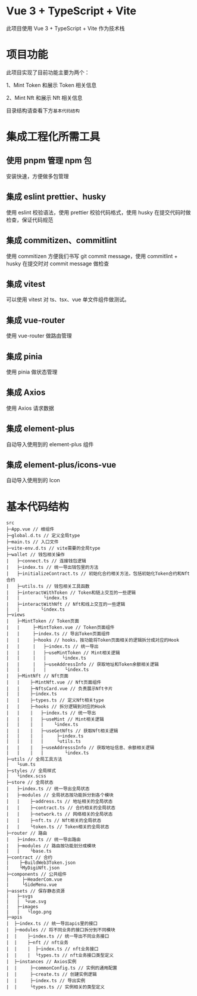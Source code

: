 # Vue 3 + TypeScript + Vite

此项目使用 Vue 3 + TypeScript + Vite 作为技术栈

# 项目功能

此项目实现了目前功能主要为两个：

1、Mint Token 和展示 Token 相关信息

2、Mint Nft 和展示 Nft 相关信息

目录结构请查看下方`基本代码结构`

# 集成工程化所需工具

## 使用 pnpm 管理 npm 包

安装快速，方便做多包管理

## 集成 eslint prettier、husky

使用 eslint 校验语法，使用 prettier 校验代码格式，使用 husky 在提交代码时做检查，保证代码规范

## 集成 commitizen、commitlint

使用 commitizen 方便我们书写 git commit message，使用 commitlint + husky 在提交时对 commit message 做检查

## 集成 vitest

可以使用 vitest 对 ts、tsx、vue 单文件组件做测试。

## 集成 vue-router

使用 vue-router 做路由管理

## 集成 pinia

使用 pinia 做状态管理

## 集成 Axios

使用 Axios 请求数据

## 集成 element-plus

自动导入使用到的 element-plus 组件

## 集成 element-plus/icons-vue

自动导入使用到的 Icon

# 基本代码结构

```
src
├─App.vue // 根组件
├─global.d.ts // 定义全局type
├─main.ts // 入口文件
├─vite-env.d.ts // vite需要的全局type
├─wallet // 钱包相关操作
|   ├─connect.ts // 连接钱包逻辑
|   ├─index.ts // 统一导出钱包里的方法
|   ├─initializeContract.ts // 初始化合约相关方法，包括初始化Token合约和Nft合约
|   ├─utils.ts // 钱包相关工具函数
|   ├─interactWithToken // Token和链上交互的一些逻辑
|   |         └index.ts
|   ├─interactWithNft // Nft和线上交互的一些逻辑
|   |        └index.ts
├─views
|   ├─MintToken // Token页面
|   |     ├─MintToken.vue // Token页面组件
|   |     ├─index.ts // 导出Token页面组件
|   |     ├─hooks // hooks，按功能将Token页面相关的逻辑拆分成对应的Hook
|   |     |   ├─index.ts // 统一导出
|   |     |   ├─useMintToken // Mint相关逻辑
|   |     |   |      └index.ts
|   |     |   ├─useAddressInfo // 获取地址和Token余额相关逻辑
|   |     |   |       └index.ts
|   ├─MintNft // Nft页面
|   |    ├─MintNft.vue // Nft页面组件
|   |    ├─NftsCard.vue // 负责展示Nft卡片
|   |    ├─index.ts
|   |    ├─types.ts // 定义Nft相关type
|   |    ├─hooks // 拆分逻辑到对应的Hook
|   |    |   ├─index.ts // 统一导出
|   |    |   ├─useMint // Mint相关逻辑
|   |    |   |    └index.ts
|   |    |   ├─useGetNfts // 获取Nft相关逻辑
|   |    |   |     ├─index.ts
|   |    |   |     └utils.ts
|   |    |   ├─useAddresssInfo // 获取地址信息、余额相关逻辑
|   |    |   |        └index.ts
├─utils // 全局工具方法
|   └sum.ts
├─styles // 全局样式
|   └index.scss
├─store // 全局状态
|   ├─index.ts // 统一导出全局状态
|   ├─modules // 全局状态按功能拆分到各个模块
|   |    ├─address.ts // 地址相关的全局状态
|   |    ├─contract.ts // 合约相关的全局状态
|   |    ├─network.ts // 网络相关的全局状态
|   |    ├─nft.ts // Nft相关的全局状态
|   |    └token.ts // Token相关的全局状态
├─router // 路由
|   ├─index.ts // 统一导出路由
|   ├─modules // 路由按功能划分成模块
|   |    └base.ts
├─contract // 合约
|    ├─BuildWeb3Token.json
|    └MyDigiNft.json
├─components // 公共组件
|     ├─HeaderCom.vue
|     └SideMenu.vue
├─assets // 保存静态资源
|   ├─svgs
|   |  └vue.svg
|   ├─images
|   |   └logo.png
├─apis
|  ├─index.ts // 统一导出apis里的接口
|  ├─modules // 将不同业务的接口拆分到不同模块
|  |    ├─index.ts // 统一导出不同业务接口
|  |    ├─nft // nft业务
|  |    |  ├─index.ts // nft业务接口
|  |    |  └types.ts // nft业务接口类型定义
|  ├─instances // Axios实例
|  |     ├─commonConfig.ts // 实例的通用配置
|  |     ├─create.ts // 创建实例逻辑
|  |     ├─index.ts // 导出实例
|  |     └types.ts // 实例相关的类型定义
```
